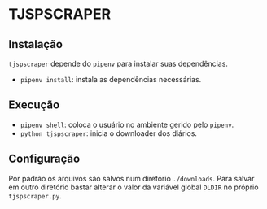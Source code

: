 # TJSPSCRAPER

## Instalação
`tjspscraper` depende do `pipenv` para instalar suas dependências. 
- `pipenv install`: instala as dependências necessárias.

## Execução
- `pipenv shell`: coloca o usuário no ambiente gerido pelo `pipenv`.
- `python tjspscraper`: inicia o downloader dos diários.

## Configuração
Por padrão os arquivos são salvos num diretório `./downloads`. Para salvar em outro diretório bastar alterar o valor da variável global `DLDIR` no próprio `tjspscraper.py`.
